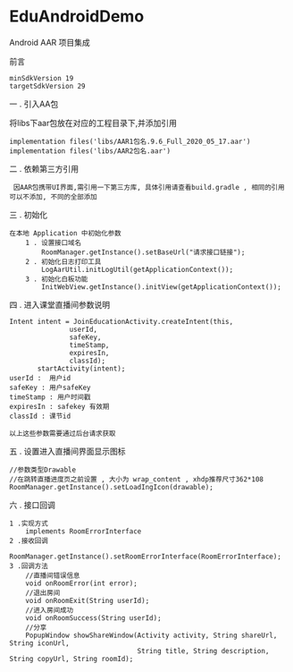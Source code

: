 # EduAndroidDemo
Android AAR 项目集成

前言

    minSdkVersion 19
    targetSdkVersion 29


一 . 引入AA包

   将libs下aar包放在对应的工程目录下,并添加引用

    implementation files('libs/AAR1包名.9.6_Full_2020_05_17.aar')
    implementation files('libs/AAR2包名.aar')

二 . 依赖第三方引用

     因AAR包携带UI界面,需引用一下第三方库, 具体引用请查看build.gradle , 相同的引用可以不添加, 不同的全部添加

三 . 初始化

    在本地 Application 中初始化参数
    	1 . 设置接口域名
    	    RoomManager.getInstance().setBaseUrl("请求接口链接");
    	2 . 初始化日志打印工具
    	    LogAarUtil.initLogUtil(getApplicationContext());
    	3 . 初始化白板功能
    	    InitWebView.getInstance().initView(getApplicationContext());

四 . 进入课堂直播间参数说明

    Intent intent = JoinEducationActivity.createIntent(this,
    	           userId,
    	           safeKey,
    	           timeStamp,
    	           expiresIn,
    	           classId);
    	   startActivity(intent);
    userId :  用户id
    safeKey : 用户safeKey
    timeStamp : 用户时间戳
    expiresIn : safekey 有效期
    classId : 课节id

    以上这些参数需要通过后台请求获取

五 . 设置进入直播间界面显示图标

    //参数类型Drawable
    //在跳转直播进度页之前设置 , 大小为 wrap_content , xhdp推荐尺寸362*108
    RoomManager.getInstance().setLoadIngIcon(drawable);

六 . 接口回调

    1 .实现方式
        implements RoomErrorInterface
    2 .接收回调
        RoomManager.getInstance().setRoomErrorInterface(RoomErrorInterface);
    3 .回调方法
        //直播间错误信息
        void onRoomError(int error);
        //退出房间
        void onRoomExit(String userId);
        //进入房间成功
        void onRoomSuccess(String userId);
        //分享
        PopupWindow showShareWindow(Activity activity, String shareUrl, String iconUrl,
                                    String title, String description, String copyUrl, String roomId);






























